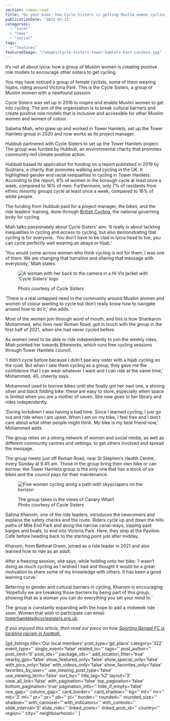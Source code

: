 ```yaml
---
section: roman-road
title: "On your bike: how Cycle Sisters is getting Muslim women cycling"
publicationDate: "2022-02-15"
categories: 
  - "local"
  - "news"
  - "social"
tags: 
  - "features"
featuredImage: "/images/Cycle-Sisters-tower-hamlets-East-London1.jpg"
---
```


It’s not all about lycra: how a group of Muslim women is creating positive role models to encourage other sisters to get cycling.

You may have noticed a group of female cyclists, some of them wearing hijabs, riding around Victoria Park. This is the Cycle Sisters, a group of Muslim women with a newfound passion.

Cycle Sisters was set up in 2016 to inspire and enable Muslim women to get into cycling. The aim of the organisation is to break cultural barriers and create positive role models that is inclusive and accessible for other Muslim women and women of colour.

Sabeha Miah, who grew up and worked in Tower Hamlets, set up the Tower Hamlets group in 2020 and now works as its project manager.

Hubbub partnered with Cycle Sisters to set up the Tower Hamlets project.  The group was funded by Hubbub, an environmental charity that promotes community-led climate positive action.

Hubbub based its application for funding on a report published in 2019 by Sustrans, a charity that promotes walking and cycling in the UK. It highlighted gender and racial inequalities in cycling in Tower Hamlets. According to the report, 6% of women in the borough cycle at least once a week, compared to 16% of men. Furthermore, only 7% of residents from ethnic minority groups cycle at least once a week, compared to 16% of white people. 

The funding from Hubbub paid for a project manager, the bikes, and the ride leaders’ training, done through [British Cycling](https://www.britishcycling.org.uk/), the national governing body for cycling.

Miah talks passionately about Cycle Sisters’ aim: ‘It really is about tackling inequalities in cycling and access to cycling, but also demonstrating that cycling is for everyone.  You don’t have to be clad in lycra head to toe, you can cycle perfectly well wearing an abaya or hijab.’

‘You would come across women who think cycling is not for them, I was one of them. We are changing that narrative and sharing that message with everybody,’ Miah states.

<figure>

![A woman with her back to the camera in a Hi Vis jacket with 'Cycle Sisters' logo](/images/cycle-sisters-victoria-park-tower-hamlets-1024x683.jpg)

<figcaption>

Photo courtesy of Cycle Sisters

</figcaption>

</figure>

‘There is a real untapped need in the community around Muslim women and women of colour wanting to cycle but don’t really know how to navigate around how to do it,’ she adds.

Most of the women join through word of mouth, and this is how Shankaron Mohammed, who lives near Roman Road, got in touch with the group in the first half of 2021, when she had never cycled before.

As women need to be able to ride independently to join the weekly rides, Miah pointed her towards Bikeworks, which runs free cycling sessions through Tower Hamlets council. 

‘I didn’t cycle before because I didn’t see any sister with a hijab cycling on the road. But when I saw them cycling as a group, they gave me the confidence that I can wear whatever I want and I can ride at the same time,’ Mohammed, 40, cheerily says.

Mohammed used to borrow bikes until she finally got her own one, a shining silver and black folding bike: these are easy to store, especially when space is limited when you are a mother of seven. She now goes to her library and rides independently.

‘During lockdown I was having a bad time. Since I learned cycling, I just go out and ride when I am upset. When I am on my bike, I feel free and I don’t care about what other people might think. My bike is my best friend now,’ Mohammed adds.

The group relies on a strong network of women and social media, as well as different community centres and settings, to get others involved and spread the message.

The group meets just off Roman Road, near St Stephen’s Health Centre, every Sunday at 9.45 am. Those in the group bring their own bike or can borrow: the Tower Hamlets group is the only one that has a stock of six bikes and the council pays for their maintenance. 

<figure>

![Five women cycling along a path with skyscrapers on the horizon](/images/cycle-sisters-mile-end-park-tower-hamlets-1024x683.jpg)

<figcaption>

The group takes in the views of Canary Wharf.  
Photo courtesy of Cycle Sisters

</figcaption>

</figure>

Salima Khanom, one of the ride leaders, introduces the newcomers and explains the safety checks and the route. Riders cycle up and down the hills paths of Mile End Park and along the narrow canal-ways, zipping past barges and boats, to end into Victoria Park. Here, they stop at the Pavilion Café before heading back to the starting point just after midday.

Khanom, from Bethnal Green, joined as a ride leader in 2021 and also learned how to ride as an adult.

After a freezing session, she says, while holding onto her bike: ‘I wasn’t doing as much cycling as I wished I had and thought it would be a great motivation to share some of my knowledge with others. It has been a good learning curve.’

Referring to gender and cultural barriers in cycling, Khanom is encouraging: ‘Hopefully we are breaking those barriers by being part of this group, showing that as a woman you can do everything you set your mind to.’

The group is constantly expanding with the hope to add a midweek ride soon. Women that wish to participate can email [towerhamlets@cyclesisters.org.uk](mailto:towerhamlets@cyclesisters.org.uk).

_If you enjoyed this article, then read our piece on how [Sporting Bengal FC is tackling racism in football.](https://romanroadlondon.com/sporting-bengal-fc-racism-football/)_

\[gd\_listings title='Our local members' post\_type='gd\_place' category='322' event\_type='' single\_event='false' related\_to='' tags='' post\_author='' post\_limit='6' post\_ids='' package\_ids='' add\_location\_filter='true' nearby\_gps='false' show\_featured\_only='false' show\_special\_only='false' with\_pics\_only='false' with\_videos\_only='false' show\_favorites\_only='false' favorites\_by\_user='' use\_viewing\_post\_type='false' use\_viewing\_term='false' sort\_by='' title\_tag='h2' layout='3' view\_all\_link='false' with\_pagination='false' top\_pagination='false' bottom\_pagination='true' pagination\_info='' hide\_if\_empty='false' row\_gap='' column\_gap='' card\_border='' card\_shadow='' bg='' mt='' mr='' mb='3' ml='' pt='' pr='' pb='' pl='' border='' rounded='' rounded\_size='' shadow='' with\_carousel='' with\_indicators='' with\_controls='' slide\_interval='5' slide\_ride='' linked\_posts='' linked\_post\_id='' country='' region='' city='' neighbourhood='' \]
